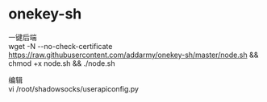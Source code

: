 # onekey-sh
一键后端<br>
wget -N --no-check-certificate https://raw.githubusercontent.com/addarmy/onekey-sh/master/node.sh && chmod +x node.sh && ./node.sh

编辑<br>
vi /root/shadowsocks/userapiconfig.py
